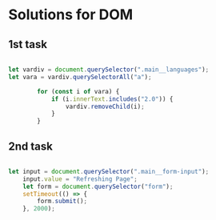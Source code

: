 # Solutions for DOM

## 1st task

```JavaScript

let vardiv = document.querySelector(".main__languages");
let vara = vardiv.querySelectorAll("a");

		for (const i of vara) {
			if (i.innerText.includes("2.0")) {
				vardiv.removeChild(i);
			}
		}

```

## 2nd task

```JavaScript

let input = document.querySelector(".main__form-input");
	input.value = "Refreshing Page";
	let form = document.querySelector("form");
	setTimeout(() => {
		form.submit();
	}, 2000);

```
